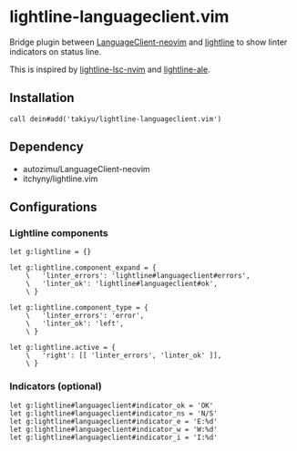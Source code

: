 # lightline-languageclient.vim

Bridge plugin between [LanguageClient-neovim](https://github.com/autozimu/LanguageClient-neovim) and [lightline](https://github.com/itchyny/lightline.vim) to show linter indicators on status line.

This is inspired by [lightline-lsc-nvim](https://github.com/Palpatineli/lightline-lsc-nvim) and [lightline-ale](https://github.com/maximbaz/lightline-ale).


## Installation

```viml
call dein#add('takiyu/lightline-languageclient.vim')
```

## Dependency
* autozimu/LanguageClient-neovim
* itchyny/lightline.vim

## Configurations

### Lightline components
```viml
let g:lightline = {}

let g:lightline.component_expand = {
    \   'linter_errors': 'lightline#languageclient#errors',
    \   'linter_ok': 'lightline#languageclient#ok',
    \ }

let g:lightline.component_type = {
    \   'linter_errors': 'error',
    \   'linter_ok': 'left',
    \ }

let g:lightline.active = {
    \   'right': [[ 'linter_errors', 'linter_ok' ]],
    \ }

```

### Indicators (optional)
```viml
let g:lightline#languageclient#indicator_ok = 'OK'
let g:lightline#languageclient#indicator_ns = 'N/S'
let g:lightline#languageclient#indicator_e = 'E:%d'
let g:lightline#languageclient#indicator_w = 'W:%d'
let g:lightline#languageclient#indicator_i = 'I:%d'
```
